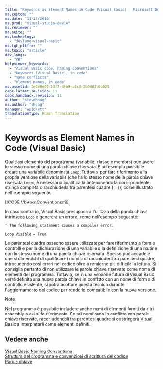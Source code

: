 ```yaml
---
title: "Keywords as Element Names in Code (Visual Basic) | Microsoft Docs"
ms.custom: ""
ms.date: "11/17/2016"
ms.prod: "visual-studio-dev14"
ms.reviewer: ""
ms.suite: ""
ms.technology: 
  - "devlang-visual-basic"
ms.tgt_pltfrm: ""
ms.topic: "article"
dev_langs: 
  - "VB"
helpviewer_keywords: 
  - "Visual Basic code, naming conventions"
  - "keywords [Visual Basic], in code"
  - "name conflicts"
  - "element names, in code"
ms.assetid: 2e4e8e02-23f7-49b9-a1c8-2b0402b6b525
caps.latest.revision: 11
caps.handback.revision: 11
author: "stevehoag"
ms.author: "shoag"
manager: "wpickett"
translationtype: Human Translation
---
```

# Keywords as Element Names in Code (Visual Basic)
Qualsiasi elemento del programma \(variabile, classe o membro\) può avere lo stesso nome di una parola chiave riservata.  È ad esempio possibile creare una variabile denominata `Loop`.  Tuttavia, per fare riferimento alla propria versione della variabile \(che ha lo stesso nome della parola chiave riservata `Loop`\), è necessario qualificarla anteponendo la corrispondente stringa completa o racchiuderla tra parentesi quadre \(`[ ]`\), come illustrato nell'esempio seguente.  
  
 [!CODE [VbVbcnConventions#8](../CodeSnippet/VS_Snippets_VBCSharp/VbVbcnConventions#8)]  
  
 In caso contrario, Visual Basic presupporrà l'utilizzo della parola chiave intrinseca `Loop` e genererà un errore, come nell'esempio seguente:  
  
 `' The following statement causes a compiler error.`  
  
 `Loop.Visible = True`  
  
 Le parentesi quadre possono essere utilizzate per fare riferimento a form e controlli e per la dichiarazione di una variabile o la definizione di una routine con lo stesso nome di una parola chiave riservata.  Spesso può accadere che si dimentichi di qualificare i nomi o di racchiuderli tra parentesi quadre, introducendo così errori nel codice oltre a renderne più difficile la lettura.  Si consiglia pertanto di non utilizzare le parole chiave riservate come nome di elementi del programma.  Tuttavia, se in una versione futura di Visual Basic verrà definita una nuova parola chiave in conflitto con un nome di form o di controllo esistente, si potrà adottare questa tecnica durante l'aggiornamento del codice per renderlo compatibile con la nuova versione.  
  
> [!NOTE]
>  Nel programma è possibile includere anche nomi di elementi forniti da altri assembly a cui si fa riferimento.  Se tali nomi sono in conflitto con parole chiave riservate, racchiudendoli tra parentesi quadre si costringerà Visual Basic a interpretarli come elementi definiti.  
  
## Vedere anche  
 [Visual Basic Naming Conventions](../../../visual-basic/programming-guide/program-structure/naming-conventions.md)   
 [Struttura del programma e convenzioni di scrittura del codice](../../../visual-basic/programming-guide/program-structure/program-structure-and-code-conventions.md)   
 [Parole chiave](../../../visual-basic/language-reference/keywords/index.md)